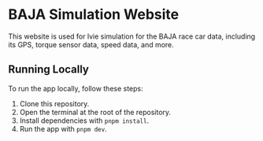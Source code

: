 # BAJA Simulation Website 

This website is used for lvie simulation for the BAJA race car data, including its GPS, torque sensor data, speed data, and more.

## Running Locally

To run the app locally, follow these steps:

1. Clone this repository.
2. Open the terminal at the root of the repository.
3. Install dependencies with `pnpm install`.
4. Run the app with `pnpm dev`.
